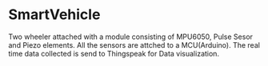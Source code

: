 # SmartVehicle
Two wheeler attached with a module consisting of MPU6050, Pulse Sesor and Piezo elements. All the sensors are attched to a MCU(Arduino). The real time data collected is send to Thingspeak for Data visualization.
